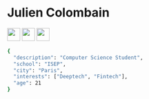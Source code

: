 <h1>Julien Colombain</h1>

[<img height="30" src="https://img.shields.io/badge/website-blueviolet.svg?&style=for-the-badge&logo=google&logoColor=white" />][Website]
[<img height="30" src="https://img.shields.io/badge/twitter-%231DA1F2.svg?&style=for-the-badge&logo=twitter&logoColor=white" />][twitter]
[<img height="30" src="https://img.shields.io/badge/linkedin-blue.svg?&style=for-the-badge&logo=linkedin&logoColor=white" />][LinkedIn]

```bash
{
  "description": "Computer Science Student",
  "school": "ISEP",
  "city": "Paris",
  "interests": ["Deeptech", "Fintech"],
  "age": 21
}
```

[twitter]: https://twitter.com/JulienColombain
[linkedin]: https://www.linkedin.com/in/julien-colombain
[website]: https://juliencol.dev
